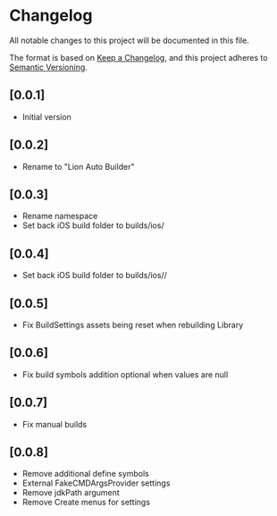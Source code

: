 # Changelog
All notable changes to this project will be documented in this file.

The format is based on [Keep a Changelog](https://keepachangelog.com/en/1.0.0/),
and this project adheres to [Semantic Versioning](https://semver.org/spec/v2.0.0.html).

## [0.0.1]
 - Initial version
 
## [0.0.2] 
 - Rename to "Lion Auto Builder"
  
## [0.0.3] 
 - Rename namespace
 - Set back iOS build folder to builds/ios/<buildName>
 
## [0.0.4]
 - Set back iOS build folder to builds/ios/<environment>/<buildName> 

## [0.0.5]
 - Fix BuildSettings assets being reset when rebuilding Library

## [0.0.6]
 - Fix build symbols addition optional when values are null

## [0.0.7]
 - Fix manual builds

## [0.0.8]
- Remove additional define symbols
- External FakeCMDArgsProvider settings
- Remove jdkPath argument
- Remove Create menus for settings
